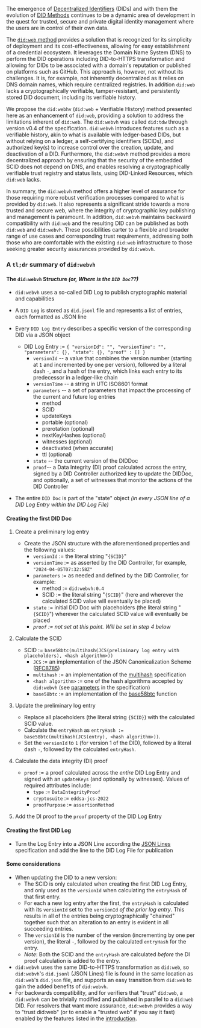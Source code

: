 The emergence of [Decentralized Identifiers](https://www.w3.org/TR/did-core/)
(DIDs) and with them the evolution of [DID
Methods](https://decentralized-id.com/web-standards/w3c/decentralized-identifier/did-methods/)
continues to be a dynamic area of development in the quest for trusted, secure
and private digital identity management where the users are in control of their
own data.

The [`did:web` method](https://w3c-ccg.github.io/did-method-web/) provides a solution that is recognized 
for its simplicity of deployment and its cost-effectiveness, allowing for easy establishment of a 
credential ecosystem. It leverages the Domain Name System (DNS) to perform the DID operations including 
DID-to-HTTPS transformation and allowing for DIDs to be associated with a domain's reputation or published 
on platforms such as GitHub. This approach is, however, not without its challenges. It is, for example, not 
inherently decentralized as it relies on DNS domain names, which require centralized registries. In addition 
`did:web` lacks a cryptographically verifiable, tamper-resistant, and persistently stored DID document,
including its verifiable history.

We propose the `did:webhv` (`did:web` + Verifiable History) method presented
here as an enhancement of `did:web`, providing a solution to address the
limitations inherent of `did:web`. The `did:webvh` was called `did:tdw` through
version v0.4 of the specification. `did:webvh` introduces features such as a
verifiable history, akin to what is available with ledger-based DIDs, but
without relying on a ledger, a self-certifying identifiers (SCIDs), and
authorized key(s) to increase control over the creation, update, and
deactivation of a DID. Furthermore, the `did:webvh` method provides a more
decentralized approach by ensuring that the security of the embedded SCID does
not depend on DNS, and enables resolving a cryptographically verifiable trust
registry and status lists, using DID-Linked Resources, which `did:web` lacks. 

In summary, the `did:webvh` method offers a higher level of assurance for those
requiring more robust verification processes compared to what is provided by
`did:web`. It also represents a significant stride towards a more trusted and
secure web, where the integrity of cryptographic key publishing and management
is paramount. In addition, `did:webvh` maintains backward compatibility with
`did:web` and the resulting DID can be published as both `did:web` and
`did:webvh`. These possibilities carter to a flexible and broader range of use
cases and corresponding trust requirements, addressing both those who are
comfortable with the existing `did:web` infrastructure to those seeking greater
security assurances provided by `did:webvh`. 

### A `tl;dr` summary of `did:webvh`

#### The `did:webvh` Structure *(or, Where is the `DID Doc`??)*

- `did:webvh` uses a so-called DID Log to publish cryptographic material and capabilities
- A `DID Log` is stored as `did.jsonl` file and represents a list of entries, each formatted as JSON line
- Every `DID Log Entry` describes a specific version of the corresponding DID via a JSON object
    - DID Log Entry := `{ "versionId": "", "versionTime": "", "parameters": {}, "state": {}, "proof" : [] }`  
        - `versionId` -- a value that combines the version number (starting at `1` and incremented by one per version), followed by a literal dash `-`, and a hash of the entry, which links each entry to its predecessor in a ledger-like chain
        - `versionTime` -- a string in UTC ISO8601 format 
        - `parameters` -- a set of parameters that impact the processing of the current and future log entries
            - method
            - SCID
            - updateKeys
            - portable (optional)
            - prerotation (optional)
            - nextKeyHashes (optional)
            - witnesses (optional)
            - deactivated (when accurate)
            - ttl (optional)
       - `state` -- the current version of the DIDDoc
       - `proof`-- a Data Integrity (DI) proof calculated across the entry, signed by a DID Controller authorized key to update the DIDDoc, and optionally, a set of witnesses that monitor the actions of the DID Controller

- The entire `DID Doc` is part of the "state" object *(in every JSON line of a DID Log Entry within the DID Log File)*

#### Creating the first DID Doc

1. Create a preliminary log entry
    - Create the JSON structure with the aforementioned properties and the following values:
        - `versionId` := the literal string "`{SCID}`"
        - `versionTime` := as asserted by the DID Controller, for example, `"2024-04-05T07:32:58Z"`
        - `parameters` := as needed and defined by the DID Controller, for example:
            - method := `did:webvh:0.4`
            - SCID := the literal string "`{SCID}`" (here and wherever the calculated SCID value will eventually be placed)
        - `state` := initial DID Doc with placeholders (the literal string "`{SCID}`") wherever the calculated SCID value will eventually be placed
        - *`proof` := not set at this point. Will be set in step 4 below*

2. Calculate the SCID
    - SCID := `base58btc(multihash(JCS(preliminary log entry with placeholders), <hash algorithm>))`
        - `JCS` := an implementation of the JSON Canonicalization Scheme ([RFC8785](https://www.rfc-editor.org/info/rfc8785))
        - `multihash` := an implementation of the [multihash](https://multiformats.io/multihash/) specification
        - `<hash algorithm>` := one of the hash algorithms accepted by  `did:webvh` (see [parameters](https://identity.foundation/trustdidweb/#didtdw-did-method-parameters) in the specification)
        - `base58btc` := an implementation of the [base58btc](https://datatracker.ietf.org/doc/html/draft-msporny-base58-03) function

3. Update the preliminary log entry
    - Replace all placeholders (the literal string `{SCID}`) with the calculated SCID value.
    - Calculate the `entryHash` as `entryHash := base58btc(multihash(JCS(entry), <hash algorithm>))`.
    - Set the `versionId` to `1` (for version 1 of the DID), followed by a literal dash `-`, followed by the calculated `entryHash`.

4. Calculate the data integrity (DI) proof
    - `proof` := a proof calculated across the *entire* DID Log Entry and signed with an `updateKeys` (and optionally by witnesses). Values of required attributes include:
        - `type` := `DataIntegrityProof`
        - `cryptosuite` := `eddsa-jcs-2022`
        - `proofPurpose` := `assertionMethod`

5. Add the DI proof to the `proof` property of the DID Log Entry

#### Creating the first DID Log

- Turn the Log Entry into a JSON Line according the [JSON Lines](https://jsonlines.org/) specification and add the line to the DID Log File for publication

#### Some considerations

- When updating the DID to a new version:
    - The SCID is only calculated when creating the first DID Log Entry, and
      only used as the `versionId` when calculating the `entryHash` of that
      first entry.
    - For each a new log entry after the first, the `entryHash` is calculated
      with its `versionId` set to the `versionId` *of the prior log entry*. This
      results in all of the entries being cryptographically "chained" together
      such that an alteration to an entry is evident in all succeeding entries.
    - The `versionId` is the number of the version (incrementing by one per version), the literal `-`, followed by the calculated `entryHash` for the entry.
    - *Note*: Both the SCID and the `entryHash` are calculated *before* the DI
      proof calculation is added to the entry.
- `did:webvh` uses the same DID-to-HTTPS transformation as `did:web`, so
  `did:webvh`'s  `did.jsonl` (JSON Lines) file is found in the same location as
  `did:web`'s `did.json` file, and supports an easy transition from `did:web` to
  gain the added benefits of `did:webvh`.
- For backwards compatibility, and for verifiers that "trust" `did:web`, a
`did:webvh` can be trivially modified and published in parallel to a `did:web`
DID. For resolvers that want more assurance, `did:webvh` provides a way to "trust
did:web" (or to enable a "trusted web" if you say it fast) enabled by the
features listed in the [introduction](./README.md).
